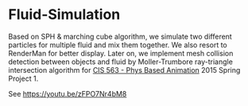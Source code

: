 # Fluid-Simulation
Based on SPH & marching cube algorithm, we simulate two different particles for multiple fluid and mix them together. We also resort to RenderMan for better display. Later on, we implement mesh collision detection between objects and fluid by Moller-Trumbore ray-triangle intersection algorithm for [CIS 563 - Phys Based Animation](https://www.coursicle.com/penn/courses/CIS/563/) 2015 Spring Project 1.

See https://youtu.be/zFPO7Nr4bM8
